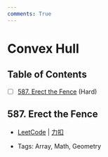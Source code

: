 ```yaml
---
comments: True
---
```


# Convex Hull

## Table of Contents

- [ ] [587. Erect the Fence](#587-erect-the-fence) (Hard)


## 587. Erect the Fence

-    [LeetCode](https://leetcode.com/problems/erect-the-fence/) | [力扣](https://leetcode.cn/problems/erect-the-fence/)

-   Tags: Array, Math, Geometry
